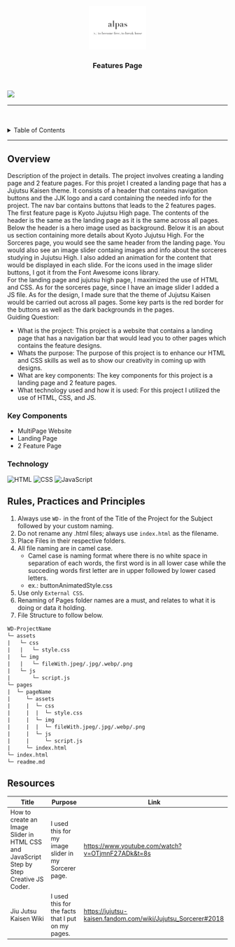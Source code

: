 <a name="readme-top">

<br/>

<br />
<div align="center">
  <a href="https://github.com/zyx-0314/">
  <!-- TODO: If you want to add logo or banner you can add it here -->
    <img src="./assets/img/alpas.png" alt="Nyebe" width="130" height="100">
  </a>
<!-- TODO: Change Title to the name of the title of your Project -->
  <h3 align="center">Features Page</h3>
</div>

<br />

<!-- TODO: Change the zyx-0314 into your github username  -->
<!-- TODO: Change the WD-Template-Project into the same name of your folder -->
![](https://visit-counter.vercel.app/counter.png?page=clouds7h/WD-SW4)

---

<br />
<br />

<!-- TODO: If you want to add more layers for your readme -->
<details>
  <summary>Table of Contents</summary>
  <ol>
    <li>
      <a href="#overview">Overview</a>
      <ol>
        <li>
          <a href="#key-components">Key Components</a>
        </li>
        <li>
          <a href="#technology">Technology</a>
        </li>
      </ol>
    </li>
    <li>
      <a href="#rule,-practices-and-principles">Rules, Practices and Principles</a>
    </li>
    <li>
      <a href="#resources">Resources</a>
    </li>
  </ol>
</details>

---

## Overview

<!-- TODO: To be changed -->
<!-- The following are just sample -->
Description of the project in details.
The project involves creating a landing page and 2 feature pages. For this projet I created a landing page that has a Jujutsu Kaisen theme. It consists of a header that contains navigation buttons and the JJK logo and a card containing the needed info for the project. 
The nav bar contains buttons that leads to the 2 features pages. The first feature page is Kyoto Jujutsu High page. The contents of the header is the same as the landing page as it is the same across all pages. Below the header is a hero image used as background. Below it is an about us section containing more details about Kyoto Jujutsu High. For the Sorceres page, you would see the same header from the landing page. You would also see an image slider containg images and info about the sorceres studying in Jujutsu High. I also added an animation for the content that would be displayed in each slide. For the icons used in the image slider buttons, I got it from the Font Awesome icons library. <br> 
For the landing page and jujutsu high page, I maximized the use of HTML and CSS. As for the sorceres page, since I have an image slider I added a JS file. As for the design, I made sure that the theme of Jujutsu Kaisen would be carried out across all pages. Some key parts is the red border for the buttons as well as the dark backgrounds in the pages. <br>
Guiding Question:
- What is the project: This project is a website that contains a landing page that has a navigation bar that would lead you to other pages which contains the feature designs. <br>
- Whats the purpose: The purpose of this project is to enhance our HTML and CSS skills as well as to show our creativity in coming up with designs. <br>
- What are key components: The key components for this project is a landing page and 2 feature pages. <br>
- What technology used and how it is used: For this project I utilized the use of HTML, CSS, and JS. <br>

### Key Components
<!-- TODO: List of Key Components -->
<!-- The following are just sample -->
- MultiPage Website
- Landing Page
- 2 Feature Page

### Technology
<!-- TODO: List of Technology Used -->
![HTML](https://img.shields.io/badge/HTML-E34F26?style=for-the-badge&logo=html5&logoColor=white)
![CSS](https://img.shields.io/badge/CSS-1572B6?style=for-the-badge&logo=css3&logoColor=white)
![JavaScript](https://img.shields.io/badge/JavaScript-F7DF1E?style=for-the-badge&logo=javascript&logoColor=white)

## Rules, Practices and Principles
1. Always use `WD-` in the front of the Title of the Project for the Subject followed by your custom naming.
2. Do not rename any .html files; always use `index.html` as the filename.
3. Place Files in their respective folders.
4. All file naming are in camel case.
   - Camel case is naming format where there is no white space in separation of each words, the first word is in all lower case while the succeding words first letter are in upper followed by lower cased letters.
   - ex.: buttonAnimatedStyle.css
5. Use only `External CSS`.
6. Renaming of Pages folder names are a must, and relates to what it is doing or data it holding.
7. File Structure to follow below.

```
WD-ProjectName
└─ assets
|   └─ css
|   |   └─ style.css
|   └─ img
|   |   └─ fileWith.jpeg/.jpg/.webp/.png
|   └─ js
|       └─ script.js
└─ pages
|  └─ pageName
|     └─ assets
|     |  └─ css
|     |  |  └─ style.css
|     |  └─ img
|     |  |  └─ fileWith.jpeg/.jpg/.webp/.png
|     |  └─ js
|     |     └─ script.js
|     └─ index.html
└─ index.html
└─ readme.md
```

## Resources

<!-- TODO: Add References -->
| Title | Purpose | Link |
  |-|-|-|
| How to create an Image Slider in HTML CSS and JavaScript Step by Step Creative JS Coder. | I used this for my image slider in my Sorcerer page. | https://www.youtube.com/watch?v=OTjmnF27ADk&t=8s |
| Jiu Jutsu Kaisen Wiki | I used this for the facts that I put on my pages. | https://jujutsu-kaisen.fandom.com/wiki/Jujutsu_Sorcerer#2018 |

